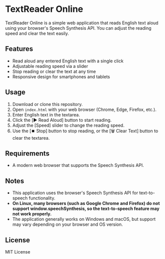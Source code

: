 # TextReader Online

TextReader Online is a simple web application that reads English text aloud using your browser's Speech Synthesis API. You can adjust the reading speed and clear the text easily.

## Features

- Read aloud any entered English text with a single click
- Adjustable reading speed via a slider
- Stop reading or clear the text at any time
- Responsive design for smartphones and tablets

## Usage

1. Download or clone this repository.
2. Open `index.html` with your web browser (Chrome, Edge, Firefox, etc.).
3. Enter English text in the textarea.
4. Click the [▶️ Read Aloud] button to start reading.
5. Adjust the [Speed] slider to change the reading speed.
6. Use the [⏹️ Stop] button to stop reading, or the [🗑️ Clear Text] button to clear the textarea.

## Requirements

- A modern web browser that supports the Speech Synthesis API.

## Notes

- This application uses the browser's Speech Synthesis API for text-to-speech functionality.
- **On Linux, many browsers (such as Google Chrome and Firefox) do not support window.speechSynthesis, so the text-to-speech feature may not work properly.**
- The application generally works on Windows and macOS, but support may vary depending on your browser and OS version.

## License

MIT License
